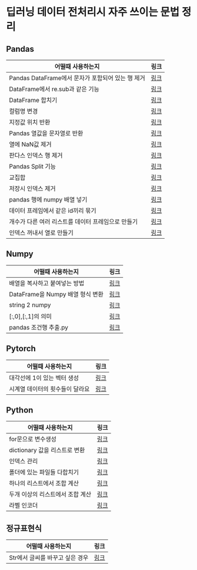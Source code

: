 # 딥러닝 데이터 전처리시 자주 쓰이는 문법 정리
## Pandas
|어떨때 사용하는지|링크|
|---------------|----|
|Pandas DataFrame에서 문자가 포함되어 있는 행 제거|[링크](https://github.com/joesiheon496/DeepLearning-/blob/master/Pandas/%EB%AC%B8%EC%9E%90%EA%B0%80%20%ED%8F%AC%ED%95%A8%EB%90%98%EC%96%B4%20%EC%9E%88%EB%8A%94%20%ED%96%89%20%EC%A0%9C%EC%99%B8.md)|
|DataFrame에서 re.sub과 같은 기능|[링크](https://github.com/joesiheon496/DeepLearning-/blob/master/Pandas/DataFrame%EC%97%90%EC%84%9C%20re.sub%EA%B3%BC%20%EA%B0%99%EC%9D%80%20%EA%B8%B0%EB%8A%A5.md)|
|DataFrame 합치기|[링크](https://github.com/joesiheon496/DeepLearning-/blob/master/Pandas/DataFrame%20%ED%95%A9%EC%B9%98%EA%B8%B0.md)|
|컬럼명 변경|[링크](https://github.com/joesiheon496/Preprocessing-Method/blob/master/Pandas/%EC%BB%AC%EB%9F%BC%EB%AA%85%20%EB%B3%80%EA%B2%BD.md)|
|지정값 위치 반환|[링크](https://github.com/joesiheon496/Preprocessing_code/blob/master/Pandas/%EC%A7%80%EC%A0%95%EC%9C%84%EC%B9%98%EA%B0%92%20%EB%B0%98%ED%99%98.md)
|Pandas 열값을 문자열로 반환|[링크](https://github.com/joesiheon496/Preprocessing_code/blob/master/Pandas/Pandas%20%EC%97%B4%EA%B0%92%EC%9D%84%20%EB%AC%B8%EC%9E%90%EC%97%B4%EB%A1%9C%20%EB%B0%98%ED%99%98.md)|
|열에 NaN값 제거|[링크](https://github.com/joesiheon496/Preprocessing_code/blob/master/Pandas/%EC%97%B4%EC%97%90%20NaN%EA%B0%92%20%EC%B6%94%EC%B6%9C.md)|
|판다스 인덱스 행 제거|[링크](https://github.com/joesiheon496/Preprocessing_code/blob/master/Pandas/%ED%8C%90%EB%8B%A4%EC%8A%A4%ED%96%89%EC%A0%9C%EA%B1%B0.md)|
|Pandas Split 기능|[링크](https://github.com/joesiheon496/Preprocessing_code/blob/master/Pandas/Pandas%20Split%20%EA%B8%B0%EB%8A%A5.md)|
|교집합|[링크](https://github.com/joesiheon496/Preprocessing_code/blob/master/Pandas/%EA%B5%90%EC%A7%91%ED%95%A9.py)|
|저장시 인덱스 제거|[링크](https://github.com/joesiheon496/Preprocessing_code/blob/master/Pandas/%EC%A0%80%EC%9E%A5%EC%8B%9C%20%EC%9D%B8%EB%8D%B1%EC%8A%A4%20%EC%A0%9C%EA%B1%B0.py)|
|pandas 행에 numpy 배열 넣기|[링크](https://github.com/joesiheon496/Preprocessing_code/blob/master/Pandas/pandas%20%ED%96%89%EC%97%90%20numpy%20%EB%B0%B0%EC%97%B4%20%EB%84%A3%EA%B8%B0.md)|
|데이터 프레임에서 같은 id끼리 묶기|[링크](https://github.com/joesiheon496/Preprocessing_code/blob/master/Pandas/%EB%8D%B0%EC%9D%B4%ED%84%B0%20%ED%94%84%EB%A0%88%EC%9E%84%EC%97%90%EC%84%9C%20%EA%B0%99%EC%9D%80%20id%EB%81%BC%EB%A6%AC%20%EB%AC%B6%EA%B8%B0.md)|
|개수가 다른 여러 리스트를 데이터 프레임으로 만들기|[링크](https://github.com/joesiheon496/Preprocessing_code/blob/master/Pandas/%ED%8C%90%EB%8B%A4%EC%8A%A4%20%EA%B0%9C%EC%88%98%EA%B0%80%20%EB%8B%A4%EB%A5%B8%20%EC%97%AC%EB%9F%AC%20%EB%A6%AC%EC%8A%A4%ED%8A%B8%EB%A5%BC%20%ED%95%A8%EC%88%98%EB%A1%9C%20%EB%AC%B6%EA%B8%B0.md)|
|인덱스 꺼내서 열로 만들기|[링크](https://github.com/joesiheon496/Preprocessing_code/blob/master/Pandas/%EC%9D%B8%EB%8D%B1%EC%8A%A4%20%EA%BA%BC%EB%82%B4%EC%84%9C%20%EC%97%B4%EB%A1%9C%20%EB%A7%8C%EB%93%A4%EA%B8%B0.md)|

## Numpy
|어떨때 사용하는지|링크|
|---------------|----|
|배열을 복사하고 붙여넣는 방법|[링크](https://github.com/joesiheon496/Preprocessing_code/blob/master/Numpy/%EB%B0%B0%EC%97%B4%EC%9D%84%20%EB%B3%B5%EC%82%AC%ED%95%98%EA%B3%A0%20%EB%B6%99%ED%98%80%EB%84%A3%EB%8A%94%20%EB%B0%A9%EB%B2%95.md)|
|DataFrame을 Numpy 배열 형식 변환|[링크](https://github.com/joesiheon496/Preprocessing_code/blob/master/Numpy/DataFrame%EC%9D%84%20Numpy%20%EB%B0%B0%EC%97%B4%EB%A1%9C%20%EB%B3%80%ED%99%98.md)|
|string 2 numpy|[링크](https://github.com/joesiheon496/Preprocessing_code/blob/master/Numpy/string2numpy.py)|
|[:,0],[:,1]의 의미|[링크](https://github.com/joesiheon496/Preprocessing_code/blob/master/Numpy/%5B:%2C0%5D%2C%5B:%2C1%5D%EC%9D%98%20%EC%9D%98%EB%AF%B8.py)|
|pandas 조건행 추출.py|[링크](https://github.com/joesiheon496/Preprocessing_code/blob/master/Pandas/pandas%20%EC%A1%B0%EA%B1%B4%ED%96%89%20%EC%B6%94%EC%B6%9C.py)|

## Pytorch
|어떨때 사용하는지|링크|
|---------------|----|
|대각선에 1이 있는 벡터 생성|[링크](https://github.com/joesiheon496/Preprocessing_code/blob/master/Pytorch/torch.eye.md)|
|시계열 데이터의 횟수들이 달라요|[링크](https://github.com/joesiheon496/Preprocessing_code/blob/master/Pytorch/%EC%8B%9C%EA%B3%84%EC%97%B4%20%EB%8D%B0%EC%9D%B4%ED%84%B0%EC%9D%98%20%ED%9A%9F%EC%88%98%EB%93%A4%EC%9D%B4%20%EB%8B%AC%EB%9D%BC%EC%9A%94.md)|

## Python
|어떨때 사용하는지|링크|
|---------------|----|
|for문으로 변수생성|[링크](https://github.com/joesiheon496/Preprocessing-Method/blob/master/Python/for%EB%AC%B8%EC%9C%BC%EB%A1%9C%20%EB%B3%80%EC%88%98%EC%83%9D%EC%84%B1.md)|
|dictionary 값을 리스트로 변환|[링크](https://github.com/joesiheon496/DeepLearning-/blob/master/Python/Dictionary%20%EA%B0%92%20list%EB%A1%9C%20%EB%B3%80%ED%99%98.md)|
|인덱스 관리|[링크](https://github.com/joesiheon496/Preprocessing-Method/blob/master/Python/%EC%9D%B8%EB%8D%B1%EC%8A%A4%EA%B4%80%EB%A6%AC.md)|
|폴더에 있는 파일들 다합치기|[링크](https://github.com/joesiheon496/Preprocessing_code/blob/master/Python/ConcatFile.py)|
|하나의 리스트에서 조합 계산|[링크](https://github.com/joesiheon496/Preprocessing_code/blob/master/Python/%ED%95%98%EB%82%98%EC%9D%98%20%EB%A6%AC%EC%8A%A4%ED%8A%B8%EC%97%90%EC%84%9C%20%EC%A1%B0%ED%95%A9%20%EA%B3%84%EC%82%B0.py)|
|두개 이상의 리스트에서 조합 계산|[링크](https://github.com/joesiheon496/Preprocessing_code/blob/master/Python/%EB%91%90%EA%B0%9C%20%EC%9D%B4%EC%83%81%EC%9D%98%20%EB%A6%AC%EC%8A%A4%ED%8A%B8%EC%9D%98%20%EB%AA%A8%EB%93%A0%20%EC%A1%B0%ED%95%A9%20%EA%B5%AC%ED%95%98%EA%B8%B0.py)|
|라벨 인코더|[링크](https://github.com/joesiheon496/Preprocessing_code/blob/master/Python/LabelEncoder.py)|


## 정규표현식
|어떨때 사용하는지|링크|
|---------------|----|
|Str에서 글씨를 바꾸고 싶은 경우|[링크](https://github.com/joesiheon496/DeepLearning-/blob/master/%EC%A0%95%EA%B7%9C%ED%91%9C%ED%98%84%EC%8B%9D/Str%EC%97%90%EC%84%9C%20%EA%B8%80%EC%94%A8%EB%A5%BC%20%EB%B0%94%EA%BE%B8%EA%B3%A0%20%EC%8B%B6%EC%9D%80%20%EA%B2%BD%EC%9A%B0.md)|
